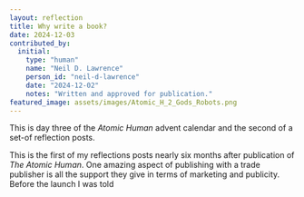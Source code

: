 ```yaml
---
layout: reflection
title: Why write a book?
date: 2024-12-03
contributed_by:
  initial:
    type: "human"
    name: "Neil D. Lawrence"
    person_id: "neil-d-lawrence"
    date: "2024-12-02"
    notes: "Written and approved for publication."
featured_image: assets/images/Atomic_H_2_Gods_Robots.png
---
```


This is day three of the *Atomic Human* advent calendar and the second of a set-of reflection posts. 

This is the first of my reflections posts nearly six months after publication of *The Atomic Human*. One amazing aspect of publishing with a trade publisher is all the support they give in terms of marketing and publicity. Before the launch I was told 
